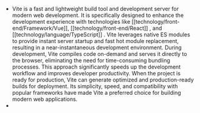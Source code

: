 - Vite is a fast and lightweight build tool and development server for modern web development. It is specifically designed to enhance the development experience with technologies like [[technology/front-end/Framework/Vue]], [[technology/front-end/React]] , and [[technology/language/TypeScript]] . Vite leverages native ES modules to provide instant server startup and fast hot module replacement, resulting in a near-instantaneous development environment. During development, Vite compiles code on-demand and serves it directly to the browser, eliminating the need for time-consuming bundling processes. This approach significantly speeds up the development workflow and improves developer productivity. When the project is ready for production, Vite can generate optimized and production-ready builds for deployment. Its simplicity, speed, and compatibility with popular frameworks have made Vite a preferred choice for building modern web applications.
-